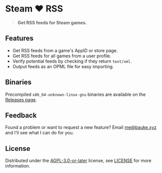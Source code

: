 # Steam ❤️ RSS

> **Get RSS feeds for Steam games.**

## Features

* Get RSS feeds from a game's AppID or store page.
* Get RSS feeds for all games from a user profile.
* Verify potential feeds by checking if they return `text/xml`.
* Output feeds as an OPML file for easy importing.

## Binaries

Precompiled `x86_64-unknown-linux-gnu` binaries are available on the [Releases page](https://git.bauke.xyz/Bauke/steam-rss/releases).

## Feedback

Found a problem or want to request a new feature? Email [me@bauke.xyz](mailto:me@bauke.xyz) and I'll see what I can do for you.

## License

Distributed under the [AGPL-3.0-or-later](https://spdx.org/licenses/AGPL-3.0-or-later.html) license, see [LICENSE](LICENSE) for more information.
